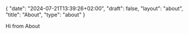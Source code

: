 {
   "date": "2024-07-21T13:39:26+02:00",
   "draft": false,
   "layout": "about",
   "title": "About",
   "type": "about"
}

Hi from About